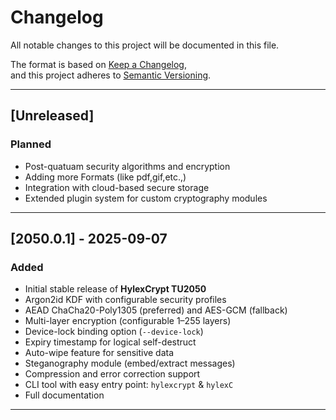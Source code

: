 # Changelog
All notable changes to this project will be documented in this file.

The format is based on [Keep a Changelog](https://keepachangelog.com/en/1.1.0/),  
and this project adheres to [Semantic Versioning](https://semver.org/spec/v2.0.0.html).

---

## [Unreleased]
### Planned
- Post-quatuam security algorithms and encryption
- Adding more Formats (like pdf,gif,etc.,)
- Integration with cloud-based secure storage  
- Extended plugin system for custom cryptography modules  

---

## [2050.0.1] - 2025-09-07
### Added
- Initial stable release of **HylexCrypt TU2050**
- Argon2id KDF with configurable security profiles  
- AEAD ChaCha20-Poly1305 (preferred) and AES-GCM (fallback)  
- Multi-layer encryption (configurable 1–255 layers)  
- Device-lock binding option (`--device-lock`)  
- Expiry timestamp for logical self-destruct  
- Auto-wipe feature for sensitive data  
- Steganography module (embed/extract messages)  
- Compression and error correction support  
- CLI tool with easy entry point: `hylexcrypt` & `hylexC` 
- Full documentation  

---